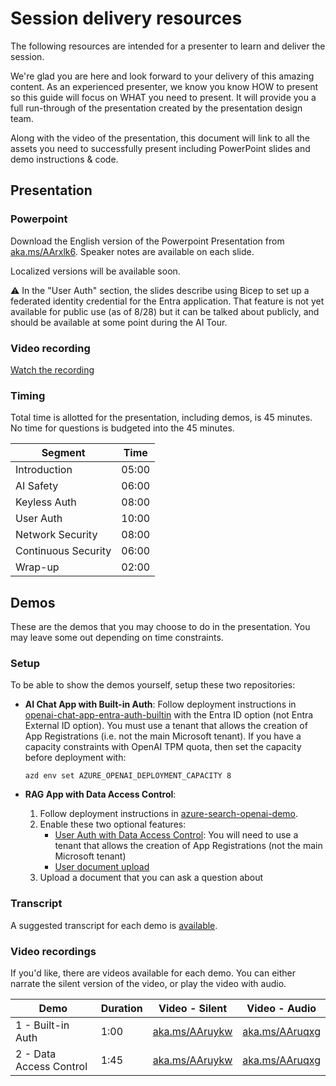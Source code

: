 # Session delivery resources

The following resources are intended for a presenter to learn and deliver the session.

We're glad you are here and look forward to your delivery of this amazing content. As an experienced presenter, we know you know HOW to present so this guide will focus on WHAT you need to present. It will provide you a full run-through of the presentation created by the presentation design team.

Along with the video of the presentation, this document will link to all the assets you need to successfully present including PowerPoint slides and demo instructions & code.

## Presentation

### Powerpoint

Download the English version of the Powerpoint Presentation from [aka.ms/AArxlk6](https://aka.ms/AArxlk6). Speaker notes are available on each slide.

Localized versions will be available soon.

⚠️ In the "User Auth" section, the slides describe using Bicep to set up a federated identity credential for the Entra application. That feature is not yet available for public use (as of 8/28) but it can be talked about publicly, and should be available at some point during the AI Tour.

### Video recording

[Watch the recording](https://aka.ms/AArzolk)

### Timing

Total time is allotted for the presentation, including demos, is 45 minutes.
No time for questions is budgeted into the 45 minutes.

| Segment             | Time |
|---------------------|------|
| Introduction        | 05:00 |
| AI Safety           | 06:00 |
| Keyless Auth        | 08:00 |
| User Auth           | 10:00 |
| Network Security    | 08:00 |
| Continuous Security | 06:00 |
| Wrap-up             | 02:00 |

## Demos

These are the demos that you may choose to do in the presentation. You may leave some out depending on time constraints.

### Setup

To be able to show the demos yourself, setup these two repositories:

* **AI Chat App with Built-in Auth**:
  Follow deployment instructions in [openai-chat-app-entra-auth-builtin](https://github.com/Azure-Samples/openai-chat-app-entra-auth-builtin) with the Entra ID option (not Entra External ID option).
  You must use a tenant that allows the creation of App Registrations (i.e. not the main Microsoft tenant).
  If you have a capacity constraints with OpenAI TPM quota, then set the capacity before deployment with:
  
  ```shell
  azd env set AZURE_OPENAI_DEPLOYMENT_CAPACITY 8
  ```
  
* **RAG App with Data Access Control**:
    1. Follow deployment instructions in [azure-search-openai-demo](https://github.com/Azure-Samples/azure-search-openai-demo).
    2. Enable these two optional features:
       * [User Auth with Data Access Control](https://github.com/Azure-Samples/azure-search-openai-demo/blob/main/docs/login_and_acl.md): You will need to use a tenant that allows the creation of App Registrations (not the main Microsoft tenant)
       * [User document upload](https://github.com/Azure-Samples/azure-search-openai-demo/blob/main/docs/deploy_features.md#enabling-user-document-upload)
    3. Upload a document that you can ask a question about

### Transcript

A suggested transcript for each demo is [available](https://aka.ms/AAruyl1).

### Video recordings

If you'd like, there are videos available for each demo. You can either narrate the silent version of the video, or play the video with audio.

| Demo                    | Duration | Video - Silent | Video - Audio |
| ------------------------|----------|---------------- |  ----------- |
| 1 - Built-in Auth       | 1:00     | [aka.ms/AAruykw](https://aka.ms/AAruykw) | [aka.ms/AAruqxg](https://aka.ms/AAruqxg) |
| 2 - Data Access Control | 1:45     | [aka.ms/AAruykw](https://aka.ms/AAruykw) | [aka.ms/AAruqxg](https://aka.ms/AAruqxg) |
